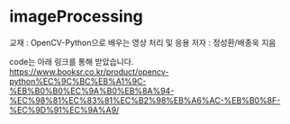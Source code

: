 # imageProcessing

교재 : OpenCV-Python으로 배우는 영상 처리 및 응용
저자 : 정성환/배종욱 지음

code는 아래 링크를 통해 받았습니다.
https://www.booksr.co.kr/product/opencv-python%EC%9C%BC%EB%A1%9C-%EB%B0%B0%EC%9A%B0%EB%8A%94-%EC%98%81%EC%83%81%EC%B2%98%EB%A6%AC-%EB%B0%8F-%EC%9D%91%EC%9A%A9/
